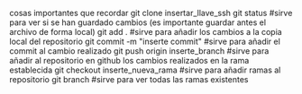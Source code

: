 cosas importantes que recordar 
git clone insertar_llave_ssh
git status #sirve para ver si se han guardado cambios (es importante guardar antes el archivo de forma local)
git add . #sirve para añadir los cambios a la copia local del repositorio
git commit -m "inserte commit" #sirve para añadir el commit al cambio realizado
git push origin inserte_branch #sirve para añadir al repositorio en github los cambios realizados en la rama establecida
git checkout inserte_nueva_rama #sirve para añadir ramas al repositorio
git branch #sirve para ver todas las ramas existentes
